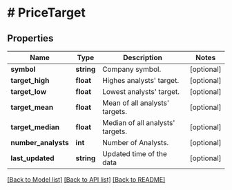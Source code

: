 # # PriceTarget

## Properties

Name | Type | Description | Notes
------------ | ------------- | ------------- | -------------
**symbol** | **string** | Company symbol. | [optional]
**target_high** | **float** | Highes analysts&#39; target. | [optional]
**target_low** | **float** | Lowest analysts&#39; target. | [optional]
**target_mean** | **float** | Mean of all analysts&#39; targets. | [optional]
**target_median** | **float** | Median of all analysts&#39; targets. | [optional]
**number_analysts** | **int** | Number of Analysts. | [optional]
**last_updated** | **string** | Updated time of the data | [optional]

[[Back to Model list]](../../README.md#models) [[Back to API list]](../../README.md#endpoints) [[Back to README]](../../README.md)
